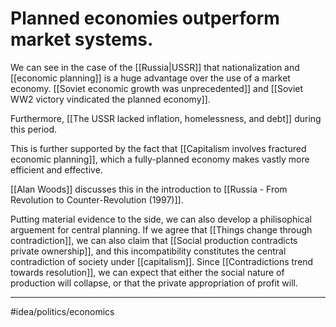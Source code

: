 # Planned economies outperform market systems.
We can see in the case of the [[Russia|USSR]] that nationalization and [[economic planning]] is a huge advantage over the use of a market economy. [[Soviet economic growth was unprecedented]] and [[Soviet WW2 victory vindicated the planned economy]]. 

Furthermore, [[The USSR lacked inflation, homelessness, and debt]] during this period.

This is further supported by the fact that [[Capitalism involves fractured economic planning]], which a fully-planned economy makes vastly more efficient and effective. 

[[Alan Woods]] discusses this in the introduction to [[Russia - From Revolution to Counter-Revolution (1997)]]. 

Putting material evidence to the side, we can also develop a philisophical arguement for central planning. If we agree that [[Things change through contradiction]], we can also claim that [[Social production contradicts private ownership]], and this incompatibility constitutes the central contradiction of society under [[capitalism]]. Since [[Contradictions trend towards resolution]], we can expect that either the social nature of production will collapse, or that the private appropriation of profit will. 

---
#idea/politics/economics 